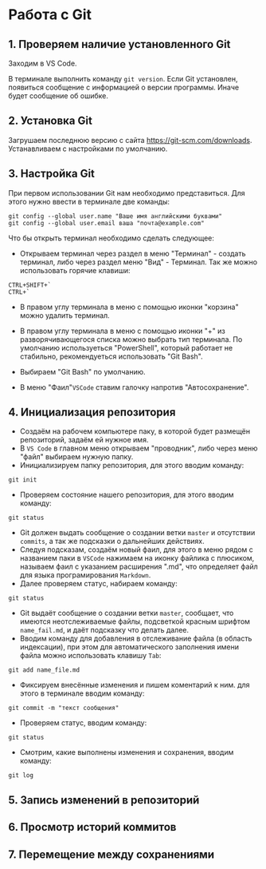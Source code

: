 # Работа с Git

## 1. Проверяем наличие установленного Git
Заходим в VS Code. 

В терминалe выполнить команду `git version`. 
Если Git установлен, появиться сообщение с информацией о версии программы. Иначе будет сообщение об ошибке.

## 2. Установка Git
Загрушаем последнюю версию с сайта https://git-scm.com/downloads.
Устанавливаем с настройками по умолчанию.

## 3. Настройка Git
При первом использовании Git нам необходимо представиться. Для этого нужно ввести в терминале две команды:
```
git config --global user.name "Ваше имя английскими буквами"
git config --global user.email ваша "почта@example.com"
```
Что бы открыть терминал необходимо сделать следующее:

* Открываем терминал через раздел в меню "Терминал" - создать терминал, либо через раздел меню "Вид" - Терминал.
Так же можно использовать горячие клавиши:
~~~
CTRL+SHIFT+`
CTRL+`
~~~
* В правом углу терминала в меню с помощью иконки "корзина" можно удалить терминал.
* В правом углу терминала в меню с помощью иконки "+" из разворячивающегося списка можно выбрать тип терминала. По умолчанию используеться "PowerShell", который работает не стабильно, рекомендуеться использовать "Git Bash".
* Выбираем "Git Bash" по умолчанию.

* В меню "Фаил"`VSCode` ставим галочку напротив "Автосохранение".

## 4. Инициализация репозитория

* Создаём на рабочем компьютере паку, в которой будет размещён репозиторий, задаём ей нужное имя.
* В `VS Code` в главном меню открываем "проводник", либо через меню "файл" выбираем нужную папку. 
* Инициализируем папку репозитория, для этого вводим команду:
```
git init
```
* Проверяем состояние нашего репозитория, для этого вводим команду:
~~~
git status
~~~
* Git должен выдать сообщение о создании ветки `master` и отсутствии `commits`, а так же подсказки о дальнейших действиях.
* Следуя подсказам, создаём новый фаил, для этого в меню рядом с названием паки в `VSCode` нажимаем на иконку файлика с плюсиком, называем фаил с указанием расширения ".md", что определяет файл для языка програмирования `Markdown`.
* Далее проверяем статус, набираем команду:
```
git status
```
* Git выдаёт сообщение о создании ветки `master`, сообщает, что имеются неотслеживаемые файлы, подсветкой красным шрифтом `name_fail.md`, и даёт подсказку что делать далее.
* Вводим команду для добавления в отслеживание файла (в область индексации), при этом для автоматического заполнения имени файла можно использовать клавишу `Tab`:
```
git add name_file.md
```
* Фиксируем внесённые изменения и пишем коментарий к ним. для этого в терминале вводим команду:
```
git commit -m "текст сообщения"
```
* Проверяем статус, вводим команду:
```
git status
```
* Смотрим, какие выполнены изменения и сохранения, вводим команду:
~~~
git log
~~~


## 5. Запись изменений в репозиторий

## 6. Просмотр историй коммитов

## 7. Перемещение между сохранениями